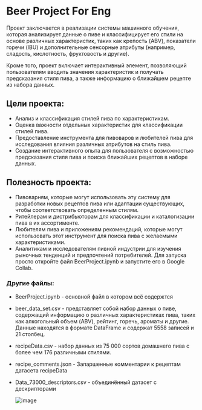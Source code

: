 # Beer Project For Eng

Проект заключается в реализации системы машинного обучения, которая анализирует данные о пиве и классифицирует его стили на основе различных характеристик, таких как крепость (ABV), показатели горечи (IBU) и дополнительные сенсорные атрибуты (например, сладость, кислотность, фруктовость и другие).  

Кроме того, проект включает интерактивный элемент, позволяющий пользователям вводить значения характеристик и получать предсказания стиля пива, а также информацию о ближайшем рецепте из набора данных.  

## Цели проекта:
- Анализ и классификация стилей пива по характеристикам.
- Оценка важности отдельных характеристик для классификации стилей пива.
- Предоставление инструмента для пивоваров и любителей пива для исследования влияния различных атрибутов на стиль пива.
- Создание интерактивного опыта для пользователя с возможностью предсказания стиля пива и поиска ближайших рецептов в наборе данных.

## Полезность проекта:
- Пивоварням, которые могут использовать эту систему для разработки новых рецептов пива или адаптации существующих, чтобы соответствовать определенным стилям.
- Ритейлерам и дистрибьюторам для классификации и каталогизации пива в их ассортименте.
- Любителям пива и приложениям рекомендаций, которые могут использовать этот инструмент для поиска пива с желаемыми характеристиками.
- Аналитикам и исследователям пивной индустрии для изучения рыночных тенденций и предпочтений потребителей.
Для запуска просто откройте файл BeerProject.ipynb и запустите его в Google Collab.
### Другие файлы:
- BeerProject.ipynb - основной файл в котором всё содержтся
- beer_data_set.csv - представляет собой набор данных о пиве, содержащий информацию о различных характеристиках пива, таких как алкогольный объем (ABV), рейтинг, горечь, ароматы и другие. Данные находятся в формате DataFrame и содержат 5558 записей и 21 столбец.
- recipeData.csv -  набор данных из 75 000 сортов домашнего пива с более чем 176 различными стилями.
- recipe_comments.json - Запаршенные комментарии к рецептам датасета recipeData
- Data_73000_descriptors.csv - объединённый датасет с дескрипторами


  ![image](https://github.com/Riddars/BeerProjectForEng/assets/80139269/a8a3d9cb-1410-411e-aea8-5efff5de8e1c)


